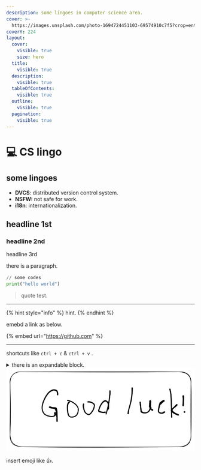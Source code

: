 ```yaml
---
description: some lingoes in computer science area.
cover: >-
  https://images.unsplash.com/photo-1694724451103-69574910c7f5?crop=entropy&cs=srgb&fm=jpg&ixid=M3wxOTcwMjR8MHwxfHJhbmRvbXx8fHx8fHx8fDE2OTk0NTQ2Mjh8&ixlib=rb-4.0.3&q=85
coverY: 224
layout:
  cover:
    visible: true
    size: hero
  title:
    visible: true
  description:
    visible: true
  tableOfContents:
    visible: true
  outline:
    visible: true
  pagination:
    visible: true
---
```


# 💻 CS lingo

## some lingoes

* **DVCS**: distributed version control system.
* **NSFW:** not safe for work.
* **i18n**: internationalization.

## headline 1st

### headline 2nd

headline 3rd

there is a paragraph.&#x20;

```python
// some codes
print("hello world")
```

> quote test.

***

{% hint style="info" %}
hint.
{% endhint %}

emebd a link as below.

{% embed url="https://github.com" %}

***

shortcuts like `ctrl + c` & `ctrl + v` .

<details>

<summary>there is an expandable block.</summary>

Hi, there\~

</details>

<img src=".gitbook/assets/file.excalidraw.svg" alt="there is a caption." class="gitbook-drawing">

insert emoji like :thumbsup:.&#x20;
